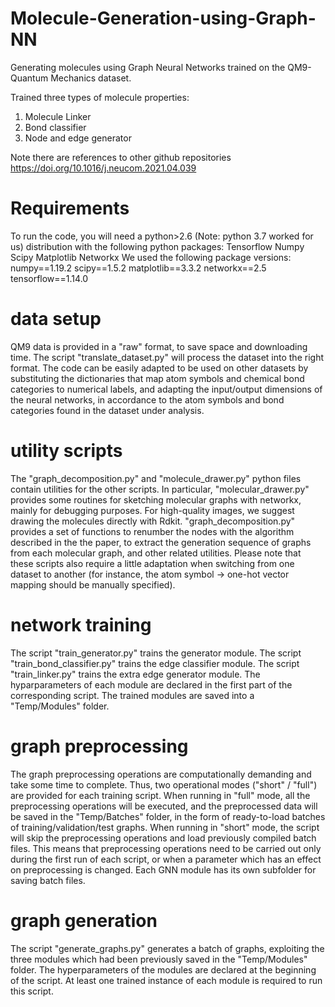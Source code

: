 # Molecule-Generation-using-Graph-NN
Generating molecules using Graph Neural Networks trained on the QM9- Quantum Mechanics dataset.

Trained three types of molecule properties:
1. Molecule Linker
2. Bond classifier
3. Node and edge generator

Note there are references to other github repositories 
https://doi.org/10.1016/j.neucom.2021.04.039

# Requirements
To run the code, you will need a python>2.6 (Note: python 3.7 worked for us) distribution with the following python packages:
Tensorflow
Numpy
Scipy
Matplotlib
Networkx
We used the following package versions:
numpy==1.19.2
scipy==1.5.2
matplotlib==3.3.2
networkx==2.5
tensorflow==1.14.0

# data setup
QM9 data is provided in a "raw" format, to save space and downloading time. The script "translate_dataset.py" will process the dataset into the right format. The code can be easily adapted to be used on other datasets by substituting the dictionaries that map atom symbols and chemical bond categories to numerical labels, and adapting the input/output dimensions of the neural networks, in accordance to the atom symbols and bond categories found in the dataset under analysis.

# utility scripts
The "graph_decomposition.py" and "molecule_drawer.py" python files contain utilities for the other scripts. In particular, "molecular_drawer.py" provides some routines for sketching molecular graphs with networkx, mainly for debugging purposes. For high-quality images, we suggest drawing the molecules directly with Rdkit. "graph_decomposition.py" provides a set of functions to renumber the nodes with the algorithm described in the the paper, to extract the generation sequence of graphs from each molecular graph, and other related utilities. Please note that these scripts also require a little adaptation when switching from one dataset to another (for instance, the atom symbol -> one-hot vector mapping should be manually specified).

# network training
The script "train_generator.py" trains the generator module. The script "train_bond_classifier.py" trains the edge classifier module. The script "train_linker.py" trains the extra edge generator module. The hyparparameters of each module are declared in the first part of the corresponding script. The trained modules are saved into a "Temp/Modules" folder.

# graph preprocessing
The graph preprocessing operations are computationally demanding and take some time to complete. Thus, two operational modes ("short" / "full") are provided for each training script. When running in "full" mode, all the preprocessing operations will be executed, and the preprocessed data will be saved in the "Temp/Batches" folder, in the form of ready-to-load batches of training/validation/test graphs. When running in "short" mode, the script will skip the preprocessing operations and load previously compiled batch files. This means that preprocessing operations need to be carried out only during the first run of each script, or when a parameter which has an effect on preprocessing is changed. Each GNN module has its own subfolder for saving batch files.

# graph generation
The script "generate_graphs.py" generates a batch of graphs, exploiting the three modules which had been previously saved in the "Temp/Modules" folder. The hyperparameters of the modules are declared at the beginning of the script. At least one trained instance of each module is required to run this script.
